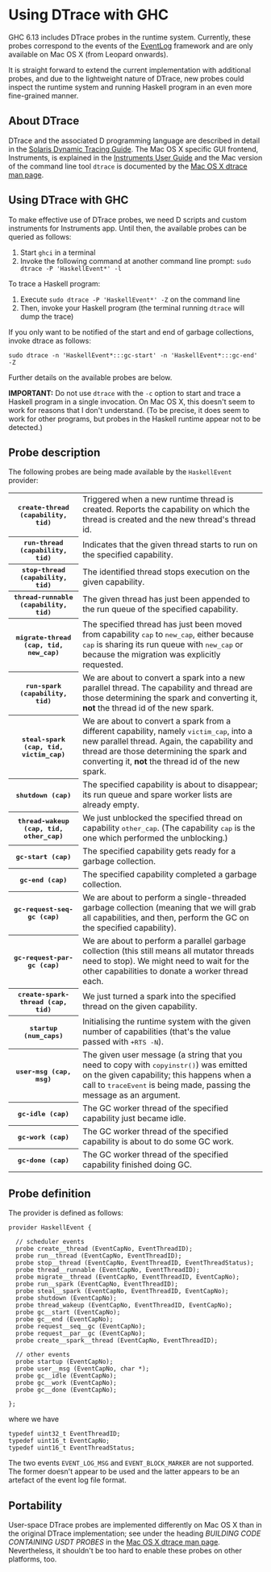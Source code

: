 # Using DTrace with GHC


GHC 6.13 includes DTrace probes in the runtime system.  Currently, these probes correspond to the events of the [EventLog](event-log) framework and are only available on Mac OS X (from Leopard onwards).


It is straight forward to extend the current implementation with additional probes, and due to the lightweight nature of DTrace, new probes could inspect the runtime system and running Haskell program in an even more fine-grained manner.

## About DTrace


DTrace and the associated D programming language are described in detail in the [Solaris Dynamic Tracing Guide](http://wikis.sun.com/display/DTrace/Documentation).  The Mac OS X specific GUI frontend, Instruments, is explained in the [ Instruments User Guide](http://developer.apple.com/mac/library/DOCUMENTATION/DeveloperTools/Conceptual/InstrumentsUserGuide/Introduction/Introduction.html) and the Mac version of the command line tool `dtrace` is documented by the [ Mac OS X dtrace man page](http://developer.apple.com/mac/library/documentation/Darwin/Reference/ManPages/man1/dtrace.1.html).

## Using DTrace with GHC


To make effective use of DTrace probes, we need D scripts and custom instruments for Instruments app.  Until then, the available probes can be queried as follows:

1. Start `ghci` in a terminal
1. Invoke the following command at another command line prompt: `sudo dtrace -P 'HaskellEvent*' -l`


To trace a Haskell program:

1. Execute `sudo dtrace -P 'HaskellEvent*' -Z` on the command line
1. Then, invoke your Haskell program (the terminal running `dtrace` will dump the trace)


If you only want to be notified of the start and end of garbage collections, invoke dtrace as follows: 

```wiki
sudo dtrace -n 'HaskellEvent*:::gc-start' -n 'HaskellEvent*:::gc-end' -Z
```


Further details on the available probes are below.

**IMPORTANT:** Do not use `dtrace` with the `-c` option to start and trace a Haskell program in a single invocation.  On Mac OS X, this doesn't seem to work for reasons that I don't understand.  (To be precise, it does seem to work for other programs, but probes in the Haskell runtime appear not to be detected.)

## Probe description



The following probes are being made available by the `HaskellEvent` provider:


<table><tr><th><tt>create-thread (capability, tid)</tt></th>
<td>
Triggered when a new runtime thread is created.  Reports the capability on which the thread is created and the new thread&apos;s thread id.
</td></tr>
<tr><th><tt>run-thread (capability, tid)</tt></th>
<td>
Indicates that the given thread starts to run on the specified capability.
</td></tr>
<tr><th><tt>stop-thread (capability, tid)</tt></th>
<td>
The identified thread stops execution on the given capability.
</td></tr>
<tr><th><tt>thread-runnable (capability, tid)</tt></th>
<td>
The given thread has just been appended to the run queue of the specified capability.
</td></tr>
<tr><th><tt>migrate-thread (cap, tid, new_cap)</tt></th>
<td>
The specified thread has just been moved from capability <tt>cap</tt> to <tt>new_cap</tt>, either because <tt>cap</tt> is sharing its run queue with <tt>new_cap</tt> or because the migration was explicitly requested.
</td></tr>
<tr><th><tt>run-spark (capability, tid)</tt></th>
<td>
We are about to convert a spark into a new parallel thread.  The capability and thread are those determining the spark and converting it, <b>not</b> the thread id of the new spark.
</td></tr>
<tr><th><tt>steal-spark (cap, tid, victim_cap)</tt></th>
<td>
We are about to convert a spark from a different capability, namely <tt>victim_cap</tt>, into a new parallel thread.  Again, the capability and thread are those determining the spark and converting it, <b>not</b> the thread id of the new spark.
</td></tr>
<tr><th><tt>shutdown (cap)</tt></th>
<td>
The specified capability is about to disappear; its run queue and spare worker lists are already empty.
</td></tr>
<tr><th><tt>thread-wakeup (cap, tid, other_cap)</tt></th>
<td>
We just unblocked the specified thread on capability <tt>other_cap</tt>.  (The capability <tt>cap</tt> is the one which performed the unblocking.)
</td></tr>
<tr><th><tt>gc-start (cap)</tt></th>
<td>
The specified capability gets ready for a garbage collection.
</td></tr>
<tr><th><tt>gc-end (cap)</tt></th>
<td>
The specified capability completed a garbage collection.
</td></tr>
<tr><th><tt>gc-request-seq-gc (cap)</tt></th>
<td>
We are about to perform a single-threaded garbage collection (meaning that we will grab all capabilities, and then, perform the GC on the specified capability).
</td></tr>
<tr><th><tt>gc-request-par-gc (cap)</tt></th>
<td>
We are about to perform a parallel garbage collection (this still means all mutator threads need to stop).  We might need to wait for the other capabilities to donate a worker thread each.
</td></tr>
<tr><th><tt>create-spark-thread (cap, tid)</tt></th>
<td>
We just turned a spark into the specified thread on the given capability.
</td></tr>
<tr><th><tt>startup (num_caps)</tt></th>
<td>
Initialising the runtime system with the given number of capabilities (that&apos;s the value passed with <tt>+RTS -N</tt>).
</td></tr>
<tr><th><tt>user-msg (cap, msg)</tt></th>
<td>
The given user message (a string that you need to copy with <tt>copyinstr()</tt>) was emitted on the given capability; this happens when a call to <tt>traceEvent</tt> is being made, passing the message as an argument.
</td></tr>
<tr><th><tt>gc-idle (cap)</tt></th>
<td>
The GC worker thread of the specified capability just became idle.
</td></tr>
<tr><th><tt>gc-work (cap)</tt></th>
<td>
The GC worker thread of the specified capability is about to do some GC work.
</td></tr>
<tr><th><tt>gc-done (cap)</tt></th>
<td>
The GC worker thread of the specified capability finished doing GC.
</td></tr></table>

## Probe definition


The provider is defined as follows:

```wiki
provider HaskellEvent {

  // scheduler events
  probe create__thread (EventCapNo, EventThreadID);
  probe run__thread (EventCapNo, EventThreadID);
  probe stop__thread (EventCapNo, EventThreadID, EventThreadStatus);
  probe thread__runnable (EventCapNo, EventThreadID);
  probe migrate__thread (EventCapNo, EventThreadID, EventCapNo);
  probe run__spark (EventCapNo, EventThreadID);
  probe steal__spark (EventCapNo, EventThreadID, EventCapNo);
  probe shutdown (EventCapNo);
  probe thread_wakeup (EventCapNo, EventThreadID, EventCapNo);
  probe gc__start (EventCapNo);
  probe gc__end (EventCapNo);
  probe request__seq__gc (EventCapNo);
  probe request__par__gc (EventCapNo);
  probe create__spark__thread (EventCapNo, EventThreadID);

  // other events
  probe startup (EventCapNo);
  probe user__msg (EventCapNo, char *);
  probe gc__idle (EventCapNo);
  probe gc__work (EventCapNo);
  probe gc__done (EventCapNo);

};
```


where we have

```wiki
typedef uint32_t EventThreadID;
typedef uint16_t EventCapNo;
typedef uint16_t EventThreadStatus;
```


The two events `EVENT_LOG_MSG` and `EVENT_BLOCK_MARKER` are not supported.  The former doesn't appear to be used and the latter appears to be an artefact of the event log file format.

## Portability


User-space DTrace probes are implemented differently on Mac OS X than in the original DTrace implementation; see under the heading *BUILDING CODE CONTAINING USDT PROBES* in the [Mac OS X dtrace man page](http://developer.apple.com/mac/library/documentation/Darwin/Reference/ManPages/man1/dtrace.1.html).  Nevertheless, it shouldn't be too hard to enable these probes on other platforms, too.
